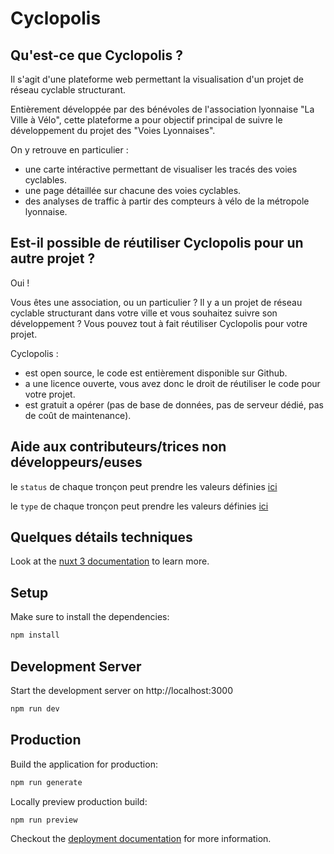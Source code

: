 # Cyclopolis

## Qu'est-ce que Cyclopolis ?
Il s'agit d'une plateforme web permettant la visualisation d'un projet de réseau cyclable structurant.

Entièrement développée par des bénévoles de l'association lyonnaise "La Ville à Vélo", cette plateforme a pour objectif principal de suivre le développement du projet des "Voies Lyonnaises".

On y retrouve en particulier :
- une carte intéractive permettant de visualiser les tracés des voies cyclables.
- une page détaillée sur chacune des voies cyclables.
- des analyses de traffic à partir des compteurs à vélo de la métropole lyonnaise.

## Est-il possible de réutiliser Cyclopolis pour un autre projet ?

Oui !

Vous êtes une association, ou un particulier ? Il y a un projet de réseau cyclable structurant dans votre ville et vous souhaitez suivre son développement ? Vous pouvez tout à fait réutiliser Cyclopolis pour votre projet.

Cyclopolis :
- est open source, le code est entièrement disponible sur Github.
- a une licence ouverte, vous avez donc le droit de réutiliser le code pour votre projet.
- est gratuit a opérer (pas de base de données, pas de serveur dédié, pas de coût de maintenance).

## Aide aux contributeurs/trices non développeurs/euses

le `status` de chaque tronçon peut prendre les valeurs définies [ici](types/index.ts#L13)

le `type` de chaque tronçon peut prendre les valeurs définies [ici](types/index.ts#L1)


## Quelques détails techniques
Look at the [nuxt 3 documentation](https://v3.nuxtjs.org) to learn more.

## Setup

Make sure to install the dependencies:

```bash
npm install
```

## Development Server

Start the development server on http://localhost:3000

```bash
npm run dev
```

## Production

Build the application for production:

```bash
npm run generate
```

Locally preview production build:

```bash
npm run preview
```

Checkout the [deployment documentation](https://v3.nuxtjs.org/guide/deploy/presets) for more information.
